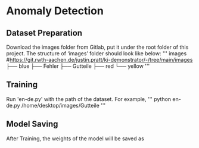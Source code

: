 # Anomaly Detection
## Dataset Preparation
Download the images folder from Gitlab, put it under the root folder of this project.
The structure of ‘images’ folder should look like below:
'''
images  #https://git.rwth-aachen.de/justin.pratt/ki-demonstrator/-/tree/main/images
├── blue
├── Fehler
├── Gutteile
├── red
└── yellow
'''
## Training
Run 'en-de.py' with the path of the dataset. For example,
'''
python en-de.py /home/desktop/images/Gutteile
'''
## Model Saving
After Training, the weights of the model will be saved as